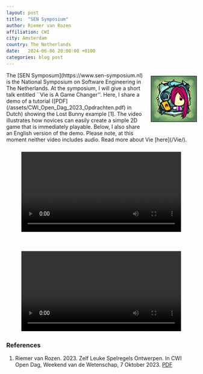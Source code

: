 ```yaml
---
layout: post
title:  "SEN Symposium"
author: Riemer van Rozen
affiliation: CWI
city: Amsterdam
country: The Netherlands
date:   2024-06-06 20:00:00 +0100
categories: blog post
---
```

<div style="padding-left: 20px; padding-bottom: 20px; padding-top: 10px; float: right; width: 120px;">
<img src="/assets/Vie.jpg" style="width: 120px; border: 1px solid black;">
</div>
The [SEN Symposum](https://www.sen-symposium.nl) is the
National Symposium on Software Engineering in The Netherlands.
At the symposium, I will give a short talk entitled ``Vie is A Game Changer''.
Here, I share a demo of a tutorial ([PDF](/assets/CWI_Open_Dag_2023_Opdrachten.pdf) in Dutch) showing the Lost Bunny example [1].
The video illustrates how novices can easily create a simple 2D game that is immediately playable.
Below, I also share an English version of the demo. 
Please note, at this moment neither video includes audio. 
Read more about Vie [here](/Vie/).

<div style="padding-left: 10px; padding-bottom: 10px; padding-top: 10px; float: right; width: 100%; text-align: center; font-weight: bold;">
<figure class="video_container">
  <video controls="true" allowfullscreen="true" width="100%">
    <source src="/assets/Vie_demo_NL_subtitles.mp4">
  </video>
</figure>
</div>

<div style="padding-left: 10px; padding-bottom: 10px; padding-top: 10px; float: right; width: 100%; text-align: center; font-weight: bold;">
<figure class="video_container">
  <video controls="true" allowfullscreen="true" width="100%">
    <source src="/assets/Vie_demo_EN_subtitles.mp4">
  </video>
</figure>
</div>

### References
1. Riemer van Rozen. 2023. Zelf Leuke Spelregels Ontwerpen. In CWI Open Dag,
Weekend van de Wetenschap, 7 Oktober 2023. [PDF](/assets/CWI_Open_Dag_2023_Opdrachten.pdf)